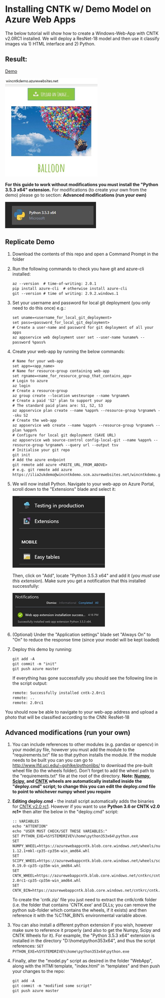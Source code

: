 # Installing CNTK w/ Demo Model on Azure Web Apps

The below tutorial will show how to create a Windows-Web-App with CNTK v2.0RC1 installed. We will deploy a ResNet-18 model and then use it classify images via 1) HTML interface and 2) Python.

## Result:

[Demo](http://wincntkdemo.azurewebsites.net/)

![Demo](result.JPG)

**For this guide to work without modifications you must install the "Python 3.5.3 x64" extension.** For modifications (to create your own from the demo) please go to section: **Advanced modifications (run your own)**

![Demo](requirement.JPG)

## Replicate Demo

1. Download the contents of this repo and open a Command Prompt in the folder

2. Run the following commands to check you have git and azure-cli installed:
	```
	az --version  # time-of-writing: 2.0.1
	pip install azure-cli  # otherwise install azure-cli
	git --version # time of writing: 2.9.2.windows.1
	```
3. Set your username and password for local git deployment (you only need to do this once) e.g.:
	```
	set uname=<username_for_local_git_deployment>
	set pass=<password_for_local_git_deployment>
	# Create a user-name and password for git deployment of all your apps
	az appservice web deployment user set --user-name %uname% --password %pass%
	```

4. Create your web-app by running the below commands:
	```
	# Name for your web-app
	set appn=<app_name>
	# Name for resource-group containing web-app
	set rgname=<name_for_resource_group_that_contains_app>
	# Login to azure
	az login
	# Create a resource-group
	az group create --location westeurope --name %rgname%
	# Create a paid 'S2' plan to support your app
	# The standard paid plans are: S1, S2, S3
	az appservice plan create --name %appn% --resource-group %rgname% --sku S2
	# Create the web-app
	az appservice web create --name %appn% --resource-group %rgname% --plan %appn%
	# Configure for local git deployment (SAVE URL)
	az appservice web source-control config-local-git --name %appn% --resource-group %rgname% --query url --output tsv
	# Initialise your git repo
	git init
	# Add the azure endpoint
	git remote add azure <PASTE_URL_FROM_ABOVE>
	# e.g. git remote add azure https://ilia2ukdemo@wincntkdemo.scm.azurewebsites.net/wincntkdemo.git
	```

5. We will now install Python. Navigate to your web-app on Azure Portal, scroll down to the "Extensions" blade and select it:

	![Demo](extensions_1.JPG)

	Then, click on "Add", locate "Python 3.5.3 x64" and add it (*you must use this extension*). Make sure you get a notification that this installed successfully:

	![Demo](extensions_2.JPG)

6. (Optional) Under the "Application settings" blade set "Always On" to "On" to reduce the response time (since your model will be kept loaded)

7. Deploy this demo by running:
	```
	git add -A
	git commit -m "init"
	git push azure master
	```

	If everything has gone successfully you should see the following line in the script output:

	```
	remote: Successfully installed cntk-2.0rc1
	remote: ..
	remote: 2.0rc1
	```

You should now be able to navigate to your web-app address and upload a photo that will be classified according to the CNN: ResNet-18

## Advanced modifications (run your own)

1. You can include references to other modules (e.g. pandas or opencv) in your model.py file, however you must add the module to the "requirements.txt" file so that python installs the module. If the module needs to be built you can you can go to http://www.lfd.uci.edu/~gohlke/pythonlibs/ to download the pre-built wheel file (to the wheels folder). Don't forget to add the wheel path to the "requirements.txt" file at the root of the directory. **Note: [Numpy](https://azurewebappcntk.blob.core.windows.net/wheels/numpy-1.12.1+mkl-cp35-cp35m-win_amd64.whl), [Scipy](https://azurewebappcntk.blob.core.windows.net/wheels/scipy-0.19.0-cp35-cp35m-win_amd64.whl), and [CNTK](https://azurewebappcntk.blob.core.windows.net/cntkrc/cntk-2.0rc1-cp35-cp35m-win_amd64.whl) wheels are automatically installed inside the "deploy.cmd" script; to change this you can edit the deploy.cmd file to point to whichever numpy wheel you require**	

2. **Editing deploy.cmd** -  the install script automatically adds the binaries for [CNTK v2.0 rc1](https://azurewebappcntk.blob.core.windows.net/cntkrc/cntk.zip). However if you want to use **Python 3.6 or CNTK v2.0 rc1+** then alter the below in the "deploy.cmd" script:
	```
	:: VARIABLES
	echo "ATTENTION"
	echo "USER MUST CHECK/SET THESE VARIABLES:"
	SET PYTHON_EXE=%SYSTEMDRIVE%\home\python353x64\python.exe
	SET NUMPY_WHEEL=https://azurewebappcntk.blob.core.windows.net/wheels/numpy-1.12.1+mkl-cp35-cp35m-win_amd64.whl
	SET SCIPY_WHEEL=https://azurewebappcntk.blob.core.windows.net/wheels/scipy-0.19.0-cp35-cp35m-win_amd64.whl
	SET CNTK_WHEEL=https://azurewebappcntk.blob.core.windows.net/cntkrc/cntk-2.0rc1-cp35-cp35m-win_amd64.whl
	SET CNTK_BIN=https://azurewebappcntk.blob.core.windows.net/cntkrc/cntk.zip
	``` 
	To create the 'cntk.zip' file you just need to extract the cntk/cntk folder (i.e. the folder that contains 'CNTK.exe' and DLLs; you can remove the python sub-folder which contains the wheels, if it exists) and then reference it with the %CTNK_BIN% environmental variable above.

3. You can also install a different python extension if you wish, however make sure to reference it properly (and also to get the Numpy, Scipy and CNTK Wheels for it). For example, the "Python 3.5.3 x64" extension is installed in the directory "D:\home\python353x64\", and thus the script references:
	```SET PYTHON_EXE=%SYSTEMDRIVE%\home\python353x64\python.exe```

4. Finally, alter the "model.py" script as desired in the folder "WebApp", along with the HTMl template, "index.html" in "templates" and then push your changes to the repo:
	```
	git add -A
	git commit -m "modified some script"
	git push azure master
	```